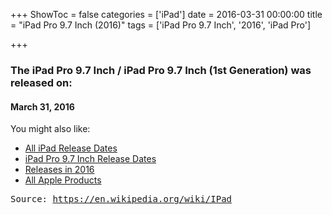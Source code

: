 +++
ShowToc = false
categories = ['iPad']
date = 2016-03-31 00:00:00
title = "iPad Pro 9.7 Inch   (2016)"
tags = ['iPad Pro 9.7 Inch', '2016', 'iPad Pro']

+++

### The iPad Pro 9.7 Inch   / iPad Pro 9.7 Inch (1st Generation) was released on: 
#### March 31, 2016


<!--more-->


    
You might also like:

- [All iPad Release Dates](https://AppleReleaseDate.com/categories/ipad/)
- [iPad Pro 9.7 Inch Release Dates](https://AppleReleaseDate.com/tags/ipad-pro-9.7-inch/)
- [Releases in 2016](https://AppleReleaseDate.com/tags/2016/)
- [All Apple Products](https://AppleReleaseDate.com/categories/)



<kbd> Source: https://en.wikipedia.org/wiki/IPad</kbd>

